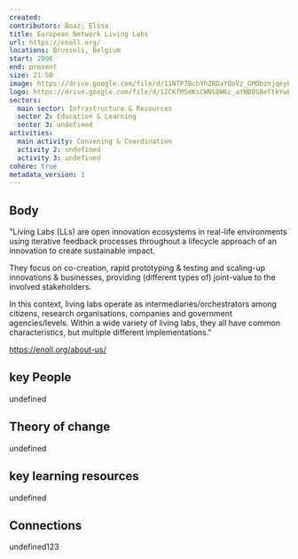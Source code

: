 ```yaml
---
created:
contributors: Boaz; Elisa
title: European Network Living Labs
url: https://enoll.org/
locations: Brussels, Belgium
start: 2006
end: present
size: 21-50
image: https://drive.google.com/file/d/11NTP7BchYhZRDaYQoVz_GMQbznjqeyE9/view?usp=drive_link
logo: https://drive.google.com/file/d/1ICKfM5mKsCWNS8W6c_aYWB8S8eTtkYwB/view?usp=drive_link
sectors:
  main sector: Infrastructure & Resources
  sector 2: Education & Learning
  sector 3: undefined
activities: 
  main activity: Convening & Coordination
  activity 2: undefined
  activity 3: undefined
cohere: true
metadata_version: 1
---
```



## Body

"Living Labs (LLs) are open innovation ecosystems in real-life environments using iterative feedback processes throughout a lifecycle approach of an innovation to create sustainable impact.

They focus on co-creation, rapid prototyping & testing and scaling-up innovations & businesses, providing (different types of) joint-value to the involved stakeholders.

In this context, living labs operate as intermediaries/orchestrators among citizens, research organisations, companies and government agencies/levels.
Within a wide variety of living labs, they all have common characteristics, but multiple different implementations."

https://enoll.org/about-us/

## key People

undefined

## Theory of change

undefined

## key learning resources

undefined

## Connections

undefined123

